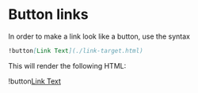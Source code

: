 # Button links

In order to make a link look like a button, use the syntax

```markdown
!button[Link Text](./link-target.html)
```

This will render the following HTML:

!button[Link Text](./link-target)
